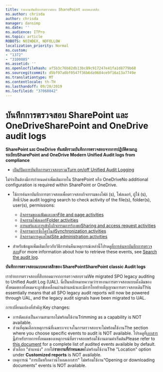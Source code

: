 ```yaml
---
title: รายงานบันทึกการตรวจสอบ SharePoint แบบคลาสสิก
ms.author: chrisda
author: chrisda
manager: dansimp
ms.date: ''
ms.audience: ITPro
ms.topic: article
ROBOTS: NOINDEX, NOFOLLOW
localization_priority: Normal
ms.custom:
- "1372"
- "3100005"
ms.assetid: ''
ms.openlocfilehash: af5b3c76b82db13bc89c917247e41fa1d8779b68
ms.sourcegitcommit: d5bf97a0bf0547f36b6da9684ce9f16a13a7749e
ms.translationtype: MT
ms.contentlocale: th-TH
ms.lasthandoff: 09/20/2019
ms.locfileid: "37068042"
---
```

# <a name="sharepoint-and-onedrive-audit-logs"></a><span data-ttu-id="8f1f7-102">บันทึกการตรวจสอบ SharePoint และ OneDrive</span><span class="sxs-lookup"><span data-stu-id="8f1f7-102">SharePoint and OneDrive audit logs</span></span>

<span data-ttu-id="8f1f7-103">**SharePoint และ OneDrive ทันสมัยรวมบันทึกการตรวจสอบจากการปฏิบัติตามกฎระเบียบ**</span><span class="sxs-lookup"><span data-stu-id="8f1f7-103">**SharePoint and OneDrive Modern Unified Audit logs from compliance**</span></span>

- [<span data-ttu-id="8f1f7-104">เปิด/ปิดการบันทึกการตรวจสอบรวม</span><span class="sxs-lookup"><span data-stu-id="8f1f7-104">Turn on/off Unified Audit Logging</span></span>](https://docs.microsoft.com/office365/securitycompliance/turn-audit-log-search-on-or-off) 

<span data-ttu-id="8f1f7-105">ไม่จำเป็นต้องมีการกำหนดค่าเพิ่มเติมภายใน SharePoint หรือ OneDrive</span><span class="sxs-lookup"><span data-stu-id="8f1f7-105">No additional configuration is required within SharePoint or OneDrive.</span></span>

- <span data-ttu-id="8f1f7-106">ใช้การค้นหาบันทึกการตรวจสอบเพื่อตรวจสอบกิจกรรมของไฟล์ (s), โฟลเดอร์, ผู้ใช้ (s), สิทธิ์:</span><span class="sxs-lookup"><span data-stu-id="8f1f7-106">Use audit logging search to check activity of the file(s), folder(s), user(s), permissions:</span></span>

    - [<span data-ttu-id="8f1f7-107">กิจกรรมของแฟ้มและเพจ</span><span class="sxs-lookup"><span data-stu-id="8f1f7-107">File and page activities</span></span>](https://docs.microsoft.com/office365/securitycompliance/search-the-audit-log-in-security-and-compliance)
    - [<span data-ttu-id="8f1f7-108">กิจกรรมโฟลเดอร์</span><span class="sxs-lookup"><span data-stu-id="8f1f7-108">Folder activities</span></span>](https://docs.microsoft.com/office365/securitycompliance/search-the-audit-log-in-security-and-compliance#folder-activities)
    - [<span data-ttu-id="8f1f7-109">การแชร์และการเข้าถึงกิจกรรมการร้องขอ</span><span class="sxs-lookup"><span data-stu-id="8f1f7-109">Sharing and access request activities</span></span>](https://docs.microsoft.com/office365/securitycompliance/search-the-audit-log-in-security-and-compliance#sharing-and-access-request-activities)
    - [<span data-ttu-id="8f1f7-110">กิจกรรมการซิงโครไนส์</span><span class="sxs-lookup"><span data-stu-id="8f1f7-110">Synchronization activities</span></span>](https://docs.microsoft.com/office365/securitycompliance/search-the-audit-log-in-security-and-compliance#synchronization-activities)
    - [<span data-ttu-id="8f1f7-111">กิจกรรมการดูแลไซต์</span><span class="sxs-lookup"><span data-stu-id="8f1f7-111">Site administration activities</span></span>](https://docs.microsoft.com/office365/securitycompliance/search-the-audit-log-in-security-and-compliance#site-administration-activities)
- <span data-ttu-id="8f1f7-112">สำหรับข้อมูลเพิ่มเติมเกี่ยวกับวิธีการค้นคืนเหตุการณ์เหล่านี้โปรดดู[ที่การค้นหาบันทึกการตรวจสอบ](https://docs.microsoft.com/office365/securitycompliance/search-the-audit-log-in-security-and-compliance#search-the-audit-log)</span><span class="sxs-lookup"><span data-stu-id="8f1f7-112">For more information about how to retrieve these events, see [Search the audit log](https://docs.microsoft.com/office365/securitycompliance/search-the-audit-log-in-security-and-compliance#search-the-audit-log).</span></span>

<span data-ttu-id="8f1f7-113">**บันทึกการตรวจสอบแบบคลาสสิกของ SharePoint**</span><span class="sxs-lookup"><span data-stu-id="8f1f7-113">**SharePoint classic Audit logs**</span></span>

<span data-ttu-id="8f1f7-114">เราย้ายการตรวจสอบที่สืบทอดมาจากการตรวจสอบรวม</span><span class="sxs-lookup"><span data-stu-id="8f1f7-114">We migrated SPO legacy auditing to Unified Audit Log (UAL).</span></span> <span data-ttu-id="8f1f7-115">นี่เป็นหลักหมายความว่ารายงานการตรวจสอบแบบดั้งเดิมของทั้งหมดของทั้งหมดจะถูกขับเคลื่อนผ่านด้านหน้าและมีการโยกย้ายสัญญาณการตรวจสอบเดิม</span><span class="sxs-lookup"><span data-stu-id="8f1f7-115">This essentially means that all SPO legacy audit reports will now be powered through UAL, and the legacy audit signals have been migrated to UAL.</span></span>

<span data-ttu-id="8f1f7-116">การเปลี่ยนแปลงที่สำคัญ:</span><span class="sxs-lookup"><span data-stu-id="8f1f7-116">Key changes:</span></span>

- <span data-ttu-id="8f1f7-117">การตัดแต่งเป็นความสามารถไม่พร้อมใช้งาน</span><span class="sxs-lookup"><span data-stu-id="8f1f7-117">Trimming as a capability is NOT available.</span></span>
- <span data-ttu-id="8f1f7-118">ส่วนที่คุณเลือกเหตุการณ์ที่เฉพาะเจาะจงในการตรวจสอบจะไม่พร้อมใช้งาน</span><span class="sxs-lookup"><span data-stu-id="8f1f7-118">The section where you choose specific events to audit is NOT available.</span></span> <span data-ttu-id="8f1f7-119">โปรดดูที่[เอกสารนี้](https://docs.microsoft.com/office365/securitycompliance/search-the-audit-log-in-security-and-compliance)สำหรับรายการทั้งหมดของเหตุการณ์ที่ตรวจสอบพร้อมใช้งานตามค่าเริ่มต้น</span><span class="sxs-lookup"><span data-stu-id="8f1f7-119">Please refer to [this document](https://docs.microsoft.com/office365/securitycompliance/search-the-audit-log-in-security-and-compliance) for a complete list of audited events available by default.</span></span>
- <span data-ttu-id="8f1f7-120">ตัวเลือก "ตำแหน่ง" ภายใต้**รายงานที่กำหนดเอง**ไม่พร้อมใช้งาน</span><span class="sxs-lookup"><span data-stu-id="8f1f7-120">The "Location" option under **Customized reports** is NOT available.</span></span> 
- <span data-ttu-id="8f1f7-121">เหตุการณ์ "การเปิดหรือดาวน์โหลดเอกสาร" ไม่พร้อมใช้งาน</span><span class="sxs-lookup"><span data-stu-id="8f1f7-121">“Opening or downloading documents” events is NOT available.</span></span> 

